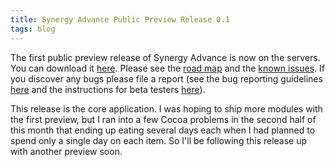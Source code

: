 ```yaml
---
title: Synergy Advance Public Preview Release 0.1
tags: blog
---
```


The first public preview release of Synergy Advance is now on the servers. You can download it [here](http://typechecked.net/a/products/synergy-advance/download/). Please see the [road map](http://typechecked.net/a/products/synergy-advance/road-map/) and the [known issues](http://typechecked.net/a/products/synergy-advance/known-issues/). If you discover any bugs please file a report (see the bug reporting guidelines [here](http://typechecked.net/a/knowledge-base/archives/2004/11/how_to_file_a_g.php) and the instructions for beta testers [here](http://typechecked.net/a/knowledge-base/archives/2005/04/information_for.php)).

This release is the core application. I was hoping to ship more modules with the first preview, but I ran into a few Cocoa problems in the second half of this month that ending up eating several days each when I had planned to spend only a single day on each item. So I'll be following this release up with another preview soon.
